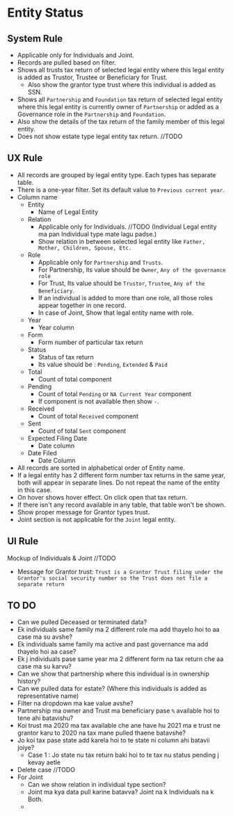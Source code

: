 # Entity Status

## System Rule

- Applicable only for Individuals and Joint.
- Records are pulled based on filter.
- Shows all trusts tax return of selected legal entity where this legal entity is added as Trustor, Trustee or Beneficiary for Trust.
  - Also show the grantor type trust where this individual is added as SSN.
- Shows all `Partnership` and `Foundation` tax return of selected legal entity where this legal entity is currently owner of `Partnership` or added as a Governance role in the `Partnership` and `Foundation`.
- Also show the details of the tax return of the family member of this legal entity.
- Does not show estate type legal entity tax return. //TODO



## UX Rule

- All records are grouped by legal entity type. Each types has separate table.
- There is a one-year filter. Set its default value to `Previous current year`.
- Column name
  - Entity
    - Name of Legal Entity
  - Relation
    - Applicable only for Individuals. //TODO (Individual Legal entity ma pan Individual type mate lagu padse.)
    - Show relation in between selected legal entity like `Father, Mother, Children, Spouse, Etc.`
  - Role
    - Applicable only for `Partnership` and `Trusts`.
    - For Partnership, its value should be `Owner`, `Any of the governance role`
    - For Trust, Its value should be `Trustor`, `Trustee`, `Any of the Beneficiary`.
    - If an individual is added to more than one role, all those roles appear together in one record.
    - In case of Joint, Show that legal entity name with role.
  - Year
    - Year column
  - Form
    - Form number of particular tax return
  - Status
    - Status of tax return
    - Its value should be : `Pending`, `Extended` & `Paid`
  - Total
    - Count of total component
  - Pending
    - Count of total `Pending` or `NA Current Year` component
    - If component is not available then show `-`.
  - Received
    - Count of total `Received` component
  - Sent
    - Count of total `Sent` component
  - Expected Filing Date
    - Date column
  - Date Filed
    - Date Column
- All records are sorted in alphabetical order of Entity name.
- If a legal entity has 2 different form number tax returns in the same year, both will appear in separate lines. Do not repeat the name of the entity in this case.
- On hover shows hover effect. On click open that tax return.
- If there isn't any record available in any table, that table won't be shown.
- Show proper message for Grantor types trust.
- Joint section is not applicable for the `Joint` legal entity.



## UI Rule

Mockup of Individuals & Joint //TODO

- Message for Grantor trust: `Trust is a Grantor Trust filing under the Grantor's social security number so the Trust does not file a separate return`





## TO DO

- Can we pulled Deceased or terminated data?
- Ek individuals same family ma 2 different role ma add thayelo hoi to aa case ma su avshe?
- Ek individuals same family ma active and past governance ma add thayelo hoi aa case?
- Ek j individuals pase same year ma 2 different form na tax return che aa case ma su karvu?
- Can we show that partnership where this individual is in ownership history?
- Can we pulled data for estate? (Where this individuals is added as representative name)
- Filter na dropdown ma kae value avshe?
- Partnership ma owner and Trust ma beneficiary pase `%` available hoi to tene ahi batavishu?
- Koi trust ma 2020 ma tax available che ane have hu 2021 ma e trust ne grantor karu to 2020 na tax mane pulled thaene batavshe?
- Jo koi tax pase state add karela hoi to te state ni column ahi batavii joiye?
  - Case 1 : Jo state nu tax return baki hoi to te tax nu status pending j kevay aetle
- Delete case //TODO
- For Joint
  - Can we show relation in individual type section?
  - Joint ma kya data pull karine batavva? Joint na k Individuals na k Both.
  - 
